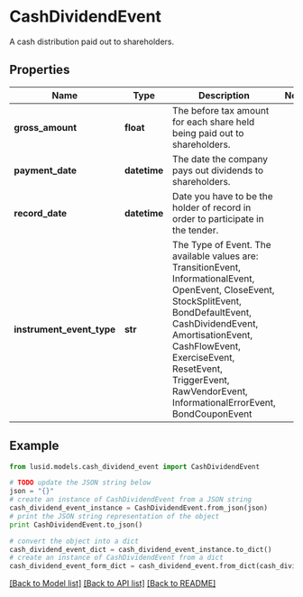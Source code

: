 # CashDividendEvent

A cash distribution paid out to shareholders.

## Properties
Name | Type | Description | Notes
------------ | ------------- | ------------- | -------------
**gross_amount** | **float** | The before tax amount for each share held being paid out to shareholders. | 
**payment_date** | **datetime** | The date the company pays out dividends to shareholders. | 
**record_date** | **datetime** | Date you have to be the holder of record in order to participate in the tender. | 
**instrument_event_type** | **str** | The Type of Event. The available values are: TransitionEvent, InformationalEvent, OpenEvent, CloseEvent, StockSplitEvent, BondDefaultEvent, CashDividendEvent, AmortisationEvent, CashFlowEvent, ExerciseEvent, ResetEvent, TriggerEvent, RawVendorEvent, InformationalErrorEvent, BondCouponEvent | 

## Example

```python
from lusid.models.cash_dividend_event import CashDividendEvent

# TODO update the JSON string below
json = "{}"
# create an instance of CashDividendEvent from a JSON string
cash_dividend_event_instance = CashDividendEvent.from_json(json)
# print the JSON string representation of the object
print CashDividendEvent.to_json()

# convert the object into a dict
cash_dividend_event_dict = cash_dividend_event_instance.to_dict()
# create an instance of CashDividendEvent from a dict
cash_dividend_event_form_dict = cash_dividend_event.from_dict(cash_dividend_event_dict)
```
[[Back to Model list]](../README.md#documentation-for-models) [[Back to API list]](../README.md#documentation-for-api-endpoints) [[Back to README]](../README.md)


